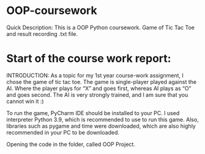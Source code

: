 # OOP-coursework
Quick Description:
This is a OOP Python coursework. Game of Tic Tac Toe and result recording .txt file. 

# Start of the course work report:
INTRODUCTION:
As a topic for my 1st year course-work assignment, I chose the game of tic tac toe. The game is single-player played against the AI. Where the player plays for “X” and goes first, whereas AI plays as “O” and goes second. The AI is very strongly trained, and I am sure that you cannot win it :)

To run the game, PyCharm IDE should be installed to your PC. I used interpreter Python 3.9, which is recommended to use to run this game. Also, libraries such as pygame and time were downloaded, which are also highly recommended in your PC to be downloaded.

Opening the code in the folder, called OOP Project. 


